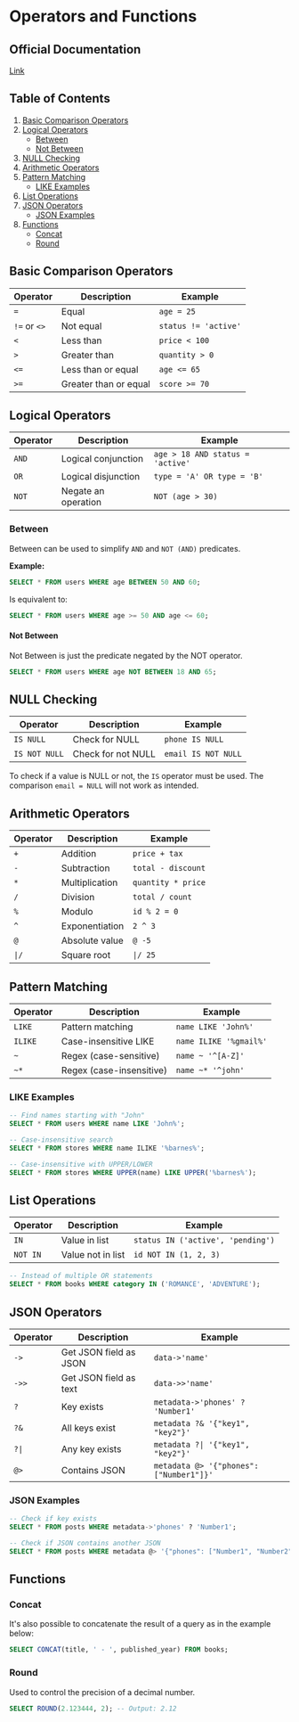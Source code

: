 # Operators and Functions

## Official Documentation
[Link](https://www.postgresql.org/docs/9.0/functions-math.html)

## Table of Contents
1. [Basic Comparison Operators](#basic-comparison-operators)
2. [Logical Operators](#logical-operators)
   - [Between](#between)
   - [Not Between](#not-between)
3. [NULL Checking](#null-checking)
4. [Arithmetic Operators](#arithmetic-operators)
5. [Pattern Matching](#pattern-matching)
   - [LIKE Examples](#like-examples)
6. [List Operations](#list-operations)
7. [JSON Operators](#json-operators)
   - [JSON Examples](#json-examples)
8. [Functions](#functions)
   - [Concat](#concat)
   - [Round](#round)

## Basic Comparison Operators
| Operator     | Description           | Example              |
| ------------ | --------------------- | -------------------- |
| `=`          | Equal                 | `age = 25`           |
| `!=` or `<>` | Not equal             | `status != 'active'` |
| `<`          | Less than             | `price < 100`        |
| `>`          | Greater than          | `quantity > 0`       |
| `<=`         | Less than or equal    | `age <= 65`          |
| `>=`         | Greater than or equal | `score >= 70`        |

## Logical Operators
| Operator | Description         | Example                           |
| -------- | ------------------- | --------------------------------- |
| `AND`    | Logical conjunction | `age > 18 AND status = 'active'` |
| `OR`     | Logical disjunction | `type = 'A' OR type = 'B'`        |
| `NOT`    | Negate an operation | `NOT (age > 30)`                  |

### Between

Between can be used to simplify `AND` and `NOT (AND)` predicates.

**Example:**
```sql
SELECT * FROM users WHERE age BETWEEN 50 AND 60;
```

Is equivalent to:
```sql
SELECT * FROM users WHERE age >= 50 AND age <= 60;
```

#### Not Between 

Not Between is just the predicate negated by the NOT operator.

```sql
SELECT * FROM users WHERE age NOT BETWEEN 18 AND 65;
```

## NULL Checking
| Operator     | Description        | Example              |
| ------------ | ------------------ | -------------------- |
| `IS NULL`    | Check for NULL     | `phone IS NULL`      |
| `IS NOT NULL`| Check for not NULL | `email IS NOT NULL`  |

To check if a value is NULL or not, the `IS` operator must be used. The comparison `email = NULL` will not work as intended.

## Arithmetic Operators
| Operator | Description       | Example            |
| -------- | ----------------- | ------------------ |
| `+`      | Addition          | `price + tax`      |
| `-`      | Subtraction       | `total - discount` |
| `*`      | Multiplication    | `quantity * price` |
| `/`      | Division          | `total / count`    |
| `%`      | Modulo            | `id % 2 = 0`       |
| `^`      | Exponentiation    | `2 ^ 3`            |
| `@`      | Absolute value    | `@ -5`             |
| `\|/`    | Square root       | `\|/ 25`           |

## Pattern Matching
| Operator | Description              | Example                    |
| -------- | ------------------------ | -------------------------- |
| `LIKE`   | Pattern matching         | `name LIKE 'John%'`        |
| `ILIKE`  | Case-insensitive LIKE    | `name ILIKE '%gmail%'`     |
| `~`      | Regex (case-sensitive)   | `name ~ '^[A-Z]'`          |
| `~*`     | Regex (case-insensitive) | `name ~* '^john'`          |

### LIKE Examples
```sql
-- Find names starting with "John"
SELECT * FROM users WHERE name LIKE 'John%';

-- Case-insensitive search
SELECT * FROM stores WHERE name ILIKE '%barnes%';

-- Case-insensitive with UPPER/LOWER
SELECT * FROM stores WHERE UPPER(name) LIKE UPPER('%barnes%');
```

## List Operations
| Operator | Description       | Example                           |
| -------- | ----------------- | --------------------------------- |
| `IN`     | Value in list     | `status IN ('active', 'pending')` |
| `NOT IN` | Value not in list | `id NOT IN (1, 2, 3)`             |

```sql
-- Instead of multiple OR statements
SELECT * FROM books WHERE category IN ('ROMANCE', 'ADVENTURE');
```

## JSON Operators
| Operator | Description             | Example                                    |
| -------- | ----------------------- | ------------------------------------------ |
| `->`     | Get JSON field as JSON  | `data->'name'`                             |
| `->>`    | Get JSON field as text  | `data->>'name'`                            |
| `?`      | Key exists              | `metadata->'phones' ? 'Number1'`          |
| `?&`     | All keys exist          | `metadata ?& '{"key1", "key2"}'`           |
| `?\|`    | Any key exists          | `metadata ?\| '{"key1", "key2"}'`          |
| `@>`     | Contains JSON           | `metadata @> '{"phones": ["Number1"]}'`   |

### JSON Examples
```sql
-- Check if key exists
SELECT * FROM posts WHERE metadata->'phones' ? 'Number1';

-- Check if JSON contains another JSON
SELECT * FROM posts WHERE metadata @> '{"phones": ["Number1", "Number2"]}';
```

## Functions

### Concat

It's also possible to concatenate the result of a query as in the example below:

```sql
SELECT CONCAT(title, ' - ', published_year) FROM books;
```

### Round

Used to control the precision of a decimal number.

```sql
SELECT ROUND(2.123444, 2); -- Output: 2.12
```